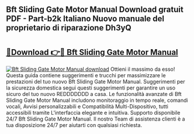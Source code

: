 ## Bft Sliding Gate Motor Manual Download gratuit PDF - Part-b2k Italiano Nuovo manuale del proprietario di riparazione Dh3yQ

# <h2><a href="http://dffoong.blite.top/?on=Bft+Sliding+Gate+Motor+Manual">🔗Download 👉🔴 Bft Sliding Gate Motor Manual</a></h2>

[![Bft Sliding Gate Motor Manual download](https://i.imgur.com/lujVjoI.png)](http://dffoong.blite.top/?on=Bft+Sliding+Gate+Motor+Manual)
Ottieni il massimo da esso! Questa guida contiene suggerimenti e trucchi per massimizzare le prestazioni del tuo nuovo Bft Sliding Gate Motor Manual. Suggerimenti per la sicurezza domestica segui questi suggerimenti per garantire un uso sicuro del tuo nuovo REDDDDDDD a casa. Le funzionalità avanzate di Bft Sliding Gate Motor Manual includono monitoraggio in tempo reale, comandi vocali, Avvisi personalizzabili e Compatibilità Multi-Dispositivo, tutti accessibili tramite L'interfaccia elegante e intuitiva. Supporto disponibile 24/7 Bft Sliding Gate Motor Manual. Il nostro Team di assistenza clienti è a tua disposizione 24/7 per aiutarti con qualsiasi richiesta.
